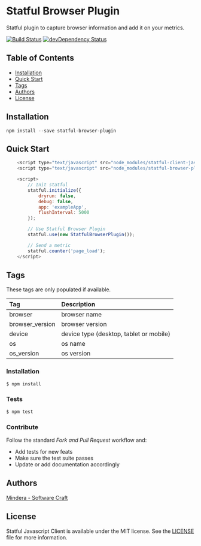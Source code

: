 # Statful Browser Plugin

Statful plugin to capture browser information and add it on your metrics.

[![Build Status](https://travis-ci.org/statful/statful-browser-plugin.svg?branch=master)](https://travis-ci.org/statful/statful-browser-plugin)
[![devDependency Status](https://david-dm.org/statful/statful-browser-plugin/dev-status.svg)](https://david-dm.org/statful/statful-browser-plugin#info=devDependencies)


## Table of Contents

* [Installation](#installation)
* [Quick Start](#quick-start)
* [Tags](#tags)
* [Authors](#authors)
* [License](#license)

## Installation

```
npm install --save statful-browser-plugin
```

## Quick Start

```javascript
    <script type="text/javascript" src="node_modules/statful-client-javascript/dist/statful.umd.min.js"></script>
    <script type="text/javascript" src="node_modules/statful-browser-plugin/dist/statful-browser-plugin.umd.min.js"></script>

    <script>
        // Init statful
        statful.initialize({
            dryrun: false,
            debug: false,
            app: 'exampleApp',
            flushInterval: 5000
        });

        // Use Statful Browser Plugin
        statful.use(new StatfulBrowserPlugin());

        // Send a metric
        statful.counter('page_load');
    </script>
```

## Tags
These tags are only populated if available.

| Tag | Description |
|:---|:---|
| browser | browser name |
| browser_version | browser version | 
| device | device type (desktop, tablet or mobile)|
| os | os name| 
| os_version | os version| 

### Installation

```bash
$ npm install
```

### Tests

```bash
$ npm test
```

### Contribute

Follow the standard *Fork and Pull Request* workflow and:

* Add tests for new feats
* Make sure the test suite passes
* Update or add documentation accordingly

## Authors

[Mindera - Software Craft](https://github.com/Mindera)

## License

Statful Javascript Client is available under the MIT license. See the [LICENSE](https://raw.githubusercontent.com/statful/statful-browser-plugin/master/LICENSE) file for more information.

